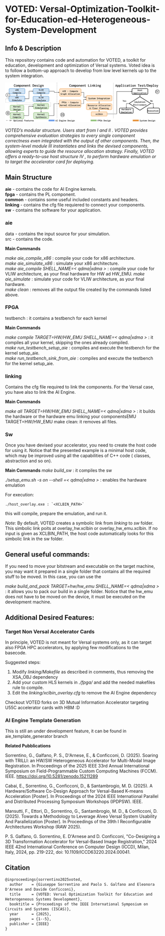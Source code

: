 # VOTED: Versal-Optimization-Toolkit-for-Education-ed-Heterogeneous-System-Development
## Info & Description
This repository contains code and automation for VOTED, a toolkit for education, development and optimization of Versal systems. 
Voted idea is to follow a bottom-up approach to develop from low level kernels up to the system integration. 

<img src="images/votedflow.svg" alt="VOTED’s modular structure. Users start from I and II . VOTED provides comprehensive evaluation strategies to
every single component correctness even integrated with the output of other components. Then, the system-level module III
instantiates and links the devised components, allowing experts to guide the resource allocation strategy. Finally, VOTED offers
a ready-to-use host structure IV , to perform hardware emulation or to target the accelerator card for deploying.">

_VOTED’s modular structure. Users start from I and II . VOTED provides comprehensive evaluation strategies to
every single component correctness even integrated with the output of other components. Then, the system-level module III
instantiates and links the devised components, allowing experts to guide the resource allocation strategy. Finally, VOTED offers
a ready-to-use host structure IV , to perform hardware emulation or to target the accelerator card for deploying._


## Main Structure

**aie** - contains the code for AI Engine kernels.  
**fpga** - contains the PL component.  
**common** - contains some useful included constants and headers.  
**linking** - contains the cfg file requiered to connect your components.  
**sw** - contains the software for your application.  

### aie
data - contains the input source for your simulation.  
src - contains the code.  

**Main Commands**

_make aie_compile_x86_ : compile your code for x86 architecture.  
_make aie_simulate_x86_ : simulate your x86 architecture.  
_make aie_compile SHELL_NAME=< qdma|xdma >_ : compile your code for VLIW architecture, as your final hardware for HW ad HW_EMU. 
_make aie_simulate_ : simulate your code for VLIW architecture, as your final hardware.  
_make clean_ : removes all the output file created by the commands listed above.  

### FPGA

testbench : it contains a testbench for each kernel

**Main Commands**

_make compile TARGET=HW/HW_EMU_ _SHELL_NAME=< qdma|xdma >_ : it compiles all your kernel, skipping the ones already compiled.  
_make run_testbench_setup_aie_ : compiles and execute the testbench for the kernel setup_aie.  
_make run_testbench_sink_from_aie_ : compiles and execute the testbench for the kernel setup_aie.  

### linking

Contains the cfg file required to link the components. For the Versal case, you have also to link the AI Engine.

**Main Commands**

_make all TARGET=HW/HW_EMU SHELL_NAME=< qdma|xdma >_  : it builds the hardware or the hardware emu linking your componentsEMU TARGET=HW/HW_EMU
make clean: it removes all files.

### Sw

Once you have devised your accelerator, you need to create the host code for using it. Notice that the presented example is a minimal host code, which may be improved using all the capabilities of C++ code ( classes, abstraction and so on).

**Main Commands**
_make build_sw_ : it compiles the sw

_./setup_emu.sh -s on --shell =< qdma|xdma >_ : enables the hardware emulation

For execution: 

```
./host_overlay.exe : `<XCLBIN_PATH>` 
```

this will compile, prepare the emulation, and run it.

_Note_: By default, VOTED creates a symbolic link from _linking_ to _sw_ folder. This simbolic link poits at overlay_hw.xclbin or overlay_hw_emu.xclbin. If no input is given as XCLBIN_PATH, the host code automatically looks for this simbolic link in the sw folder. 

## General useful commands:
If you need to move your bitstream and executable on the target machine, you may want it prepared in a single folder that contains all the required stuff to be moved. In this case, you can use the

_make build_and_pack TARGET=hw/hw_emu SHELL_NAME=< qdma|xdma >_ :  it allows you to pack our build in a single folder. Notice that the hw_emu does not have to be moved on the device, it must be executed on the development machine.

## Additional Desired Features:

### Target Non Versal Accelerator Cards
In principle, VOTED is not meant for Versal systems only, as it can target also FPGA HPC accelerators, by applying few modifications to the basecode. 

Suggested steps: 
1. Modify _linking/Makefile_ as described in comments, thus removing the XSA_OBJ dependency
2. Add your custom HLS kernels in _./fpga/_ and add the needed makefiles rule to compile. 
3. Edit the _linking/xclbin_overlay.cfg_ to remove the AI Engine dependency

Checkout VOTED forks on 3D Mutual Information Accelerator targeting U55C accelerator cards with HBM :D 

### AI Engine Template Generation
This is still an under development feature, it can be found in aie_template_generator branch

**Related Pubblications**

Sorrentino, G., Galfano, P. S., D'Arnese, E., & Conficconi, D. (2025). Soaring with TRILLI: an HW/SW Heterogeneous Accelerator for Multi-Modal Image Registration. In Proceedings of the 2025 IEEE 33rd Annual International Symposium on Field-Programmable Custom Computing Machines (FCCM). IEEE. https://doi.org/10.5281/zenodo.15211289

Cabai, E., Sorrentino, G., Conficconi, D., & Santambrogio, M. D. (2025). A Hardware/Software Co-Design Approach for Versal-Based K-means Acceleration [Poster]. In Proceedings of the 2024 IEEE International Parallel and Distributed Processing Symposium Workshops (IPDPSW). IEEE.

Mansutti, F., Ettori, D., Sorrentino, G., Santambrogio, M. D., & Conficconi, D. (2025). Towards a Methodology to Leverage Alveo Versal System Usability And Parallelization [Poster]. In Proceedings of the 39th I Reconfigurable Architectures Workshop (RAW 2025).

P. S. Galfano, G. Sorrentino, E. D'Arnese and D. Conficconi, "Co-Designing a 3D Transformation Accelerator for Versal-Based Image Registration," 2024 IEEE 42nd International Conference on Computer Design (ICCD), Milan, Italy, 2024, pp. 219-222, doi: 10.1109/ICCD63220.2024.00041.

## Citation
```
@inproceedings{sorrentino2025voted,
  author    = {Giuseppe Sorrentino and Paolo S. Galfano and Eleonora D'Arnese and Davide Conficconi},
  title     = {VOTED: Versal Optimization Toolkit for Education and Heterogeneous Systems Development},
  booktitle = {Proceedings of the IEEE International Symposium on Circuits and Systems (ISCAS)},
  year      = {2025},
  pages     = {1--5},
  publisher = {IEEE}
}
```
